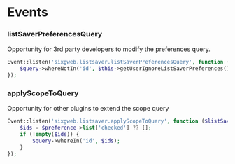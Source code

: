 # Events

### listSaverPreferencesQuery
Opportunity for 3rd party developers to modify the preferences query.
``` php
Event::listen('sixgweb.listsaver.listSaverPreferencesQuery', function (&$query) {
    $query->whereNotIn('id', $this->getUserIgnoreListSaverPreferences());
});
```

### applyScopeToQuery
Opportunity for other plugins to extend the scope query
```php
Event::listen('sixgweb.listsaver.applyScopeToQuery', function ($listSaverWidget, $preference, $query) {
    $ids = $preference->list['checked'] ?? [];
    if (!empty($ids)) {
        $query->whereIn('id', $ids);
    }
});
```